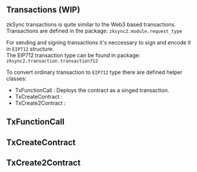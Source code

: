 ## Transactions (WIP)

zkSync transactions is quite similar to the Web3 based transactions.<br>
Transactions are defined in the package: `zksync2.module.request_type`<br>

For sending and signing transactions it's neccessary to sign and encode it in `EIP712` structure.<br>
The EIP712 transaction type can be found in package: `zksync2.transaction.transaction712`

To convert ordinary transaction to `EIP712` type there are defined helper classes:

- TxFunctionCall : Deploys the contract as a singed transaction.
- TxCreateContract : 
- TxCreate2Contract : 

## TxFunctionCall

## TxCreateContract

## TxCreate2Contract
